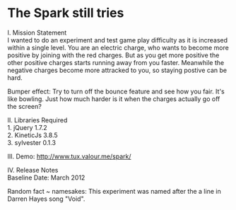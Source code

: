 The Spark still tries
=====

I. Mission Statement<br />
I wanted to do an experiment and test game play difficulty as it is increased within a single level. You are an electric charge, who wants to become more positive by joining with the red charges. But as you get more positive the other positive charges starts running away from you faster. Meanwhile the negative charges become more attracked to you, so staying postive can be hard. 
    
Bumper effect: Try to turn off the bounce feature and see how you fair. It's like bowling. Just how much harder is it when the charges actually go off the screen?

II. Libraries Required<br />
    1. jQuery 1.7.2<br />
    2. KineticJs 3.8.5<br />
    3. sylvester 0.1.3<br />

III. Demo: http://www.tux.valour.me/spark/

IV. Release Notes<br />
    Baseline Date: March 2012

Random fact ~ namesakes: This experiment was named after the a line in Darren Hayes song "Void".
